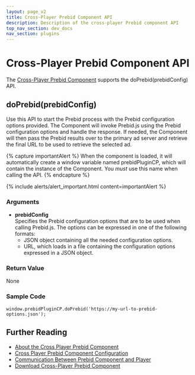 ```yaml
---
layout: page_v2
title: Cross-Player Prebid Component API
description: Description of the cross-player Prebid component API
top_nav_section: dev_docs
nav_section: plugins
---
```


# Cross-Player Prebid Component API

The [Cross-Player Prebid Component]({{site.baseurl}}/dev-docs/plugins/cross-player-prebid-component/about-cross-player-prebid-component.html) supports the doPrebid(prebidConfig) API.

## doPrebid(prebidConfig)

Use this API to start the Prebid process with the Prebid configuration options provided.  The Component will invoke Prebid.js using the Prebid configuration options and handle the response.  If needed, the Component will then pass the Prebid results over to the primary ad server and retrieve the final URL to be used to retrieve the selected ad.

{% capture importantAlert %} When the component is loaded, it will automatically create a window variable named prebidPluginCP, which will contain the instance of the Component.  You *must* use this name when calling the API. {% endcapture %}

{% include alerts/alert_important.html content=importantAlert %}

### Arguments

* **prebidConfig**  
  Specifies the Prebid configuration options that are to be used when calling Prebid.js.  The options can be expressed in one of the following formats:
  * JSON object containing all the needed configuration options.
  * URL, which loads in a file containing the configuration options expressed in a JSON object.

### Return Value

None

### Sample Code

`window.prebidPluginCP.doPrebid('https://my-url-to-prebid-options.json');`

## Further Reading

* [About the Cross Player Prebid Component]({{site.baseurl}}/dev-docs/plugins/cross-player-prebid-component/about-cross-player-prebid-component.html)
* [Cross Player Prebid Component Configuration]({{site.baseurl}}/dev-docs/plugins/cross-player-prebid-component/cross-player-config.html)
* [Communication Between Prebid Component and Player]({{site.baseurl}}/dev-docs/plugins/cross-player-prebid-component/cross-player-communication.html)
* [Download Cross-Player Prebid Component](https://github.com/prebid/cross-player-prebid-component)
